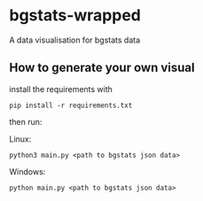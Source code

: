 # bgstats-wrapped

A data visualisation for bgstats data

## How to generate your own visual 

install the requirements with

```pip install -r requirements.txt```

then run: 

Linux: 

```python3 main.py <path to bgstats json data>```

Windows:

```python main.py <path to bgstats json data>```
